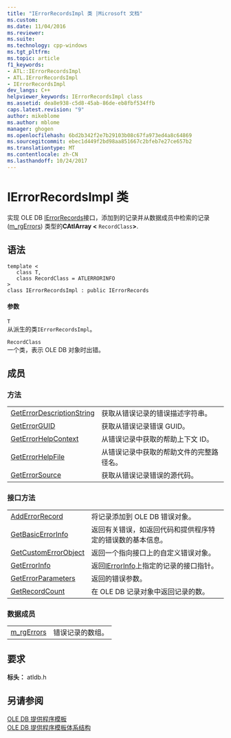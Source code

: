 ```yaml
---
title: "IErrorRecordsImpl 类 |Microsoft 文档"
ms.custom: 
ms.date: 11/04/2016
ms.reviewer: 
ms.suite: 
ms.technology: cpp-windows
ms.tgt_pltfrm: 
ms.topic: article
f1_keywords:
- ATL::IErrorRecordsImpl
- ATL.IErrorRecordsImpl
- IErrorRecordsImpl
dev_langs: C++
helpviewer_keywords: IErrorRecordsImpl class
ms.assetid: dea8e938-c5d8-45ab-86de-eb8fbf534ffb
caps.latest.revision: "9"
author: mikeblome
ms.author: mblome
manager: ghogen
ms.openlocfilehash: 6bd2b342f2e7b29103b08c67fa973ed4a8c64869
ms.sourcegitcommit: ebec1d449f2bd98aa851667c2bfeb7e27ce657b2
ms.translationtype: MT
ms.contentlocale: zh-CN
ms.lasthandoff: 10/24/2017
---
```

# <a name="ierrorrecordsimpl-class"></a>IErrorRecordsImpl 类
实现 OLE DB [IErrorRecords](https://msdn.microsoft.com/en-us/library/ms718112.aspx)接口，添加到的记录并从数据成员中检索的记录 ([m_rgErrors](../../data/oledb/ierrorrecordsimpl-m-rgerrors.md)) 类型的**CAtlArray <** `RecordClass`**>**.  
  
## <a name="syntax"></a>语法  
  
```  
template <  
   class T,   
   class RecordClass = ATLERRORINFO  
>  
class IErrorRecordsImpl : public IErrorRecords  
```  
  
#### <a name="parameters"></a>参数  
 `T`  
 从派生的类`IErrorRecordsImpl`。  
  
 `RecordClass`  
 一个类，表示 OLE DB 对象时出错。  
  
## <a name="members"></a>成员  
  
### <a name="methods"></a>方法  
  
|||  
|-|-|  
|[GetErrorDescriptionString](../../data/oledb/ierrorrecordsimpl-geterrordescriptionstring.md)|获取从错误记录的错误描述字符串。|  
|[GetErrorGUID](../../data/oledb/ierrorrecordsimpl-geterrorguid.md)|获取从错误记录错误 GUID。|  
|[GetErrorHelpContext](../../data/oledb/ierrorrecordsimpl-geterrorhelpcontext.md)|从错误记录中获取的帮助上下文 ID。|  
|[GetErrorHelpFile](../../data/oledb/ierrorrecordsimpl-geterrorhelpfile.md)|从错误记录中获取的帮助文件的完整路径名。|  
|[GetErrorSource](../../data/oledb/ierrorrecordsimpl-geterrorsource.md)|获取从错误记录错误的源代码。|  
  
### <a name="interface-methods"></a>接口方法  
  
|||  
|-|-|  
|[AddErrorRecord](../../data/oledb/ierrorrecordsimpl-adderrorrecord.md)|将记录添加到 OLE DB 错误对象。|  
|[GetBasicErrorInfo](../../data/oledb/cdberrorinfo-getbasicerrorinfo.md)|返回有关错误，如返回代码和提供程序特定的错误数的基本信息。|  
|[GetCustomErrorObject](../../data/oledb/cdberrorinfo-getcustomerrorobject.md)|返回一个指向接口上的自定义错误对象。|  
|[GetErrorInfo](../../data/oledb/cdberrorinfo-geterrorinfo.md)|返回[IErrorInfo](https://msdn.microsoft.com/en-us/library/ms718112.aspx)上指定的记录的接口指针。|  
|[GetErrorParameters](../../data/oledb/cdberrorinfo-geterrorparameters.md)|返回的错误参数。|  
|[GetRecordCount](../../mfc/reference/cdaorecordset-class.md#getrecordcount)|在 OLE DB 记录对象中返回记录的数。|  
  
### <a name="data-members"></a>数据成员  
  
|||  
|-|-|  
|[m_rgErrors](../../data/oledb/ierrorrecordsimpl-m-rgerrors.md)|错误记录的数组。|  
  
## <a name="requirements"></a>要求  
 **标头：** atldb.h  
  
## <a name="see-also"></a>另请参阅  
 [OLE DB 提供程序模板](../../data/oledb/ole-db-provider-templates-cpp.md)   
 [OLE DB 提供程序模板体系结构](../../data/oledb/ole-db-provider-template-architecture.md)